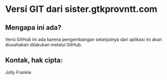 # Versi GIT dari sister.gtkprovntt.com

## Mengapa ini ada?
Versi GitHub ini ada karena pengembangan selanjutnya dari aplikasi ini akan diusahakan dilakukan melalui GitHub.

## Kontak, hak cipta:
Jolly Frankle
